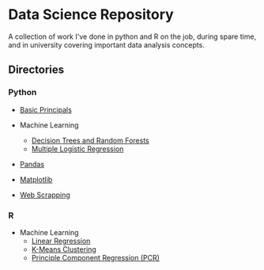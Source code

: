 # Data Science Repository

A collection of work I've done in python and R on the job, during spare time, and in university covering important data analysis concepts.

## Directories

### Python
* [Basic Principals](https://github.com/craigthinman/Python-DS-And-ML-Notes/blob/master/basics.ipynb)

* Machine Learning
    * [Decision Trees and Random Forests](https://github.com/craigthinman/Python-DS-And-ML-Notes/blob/master/RF_modeling.ipynb)
    * [Multiple Logistic Regression](https://github.com/craigthinman/Python-DS-Repository/blob/master/Logistic%20Regression.ipynb)

* [Pandas](https://github.com/craigthinman/Python-DS-And-ML-Notes/blob/master/Pandas.ipynb)
    
* [Matplotlib](https://github.com/craigthinman/Python-DS-And-ML-Notes/blob/master/matplotlib_basics.ipynb)

* [Web Scrapping](https://github.com/craigthinman/Python-DS-Repository/blob/master/Census_Scrapper.py)

### R
* Machine Learning
    * [Linear Regression](https://github.com/craigthinman/Data-Science-Repository/blob/master/pop_prediction_arkansas.R)
    * [K-Means Clustering](https://github.com/craigthinman/Data-Science-Repository/blob/master/Cluster_Analysis.Rmd)
    * [Principle Component Regression (PCR)](https://github.com/craigthinman/Data-Science-Repository/blob/master/uber_PCR.R)
